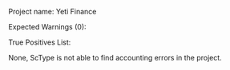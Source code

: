 Project name: Yeti Finance

Expected Warnings (0):

True Positives List:

None, ScType is not able to find accounting errors in the project.

